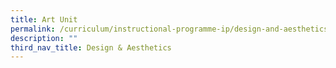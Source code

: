 ```yaml
---
title: Art Unit
permalink: /curriculum/instructional-programme-ip/design-and-aesthetics/art-unit
description: ""
third_nav_title: Design & Aesthetics
---
```

